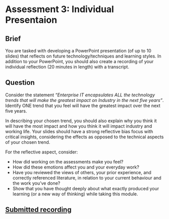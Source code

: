 # Assessment 3: Individual Presentaion
## Brief
You are tasked with developing a PowerPoint presentation (of up to 10 slides) that reflects on future technology/techniques and learning styles. In addition to your PowerPoint, you should also create a recording of your individual reflection (20 minutes in length) with a transcript.
## Question
Consider the statement *“Enterprise IT encapsulates ALL the technology trends that will make the greatest impact on Industry in the next five years”*. Identify ONE trend that you feel will have the greatest impact over the next five years.

In describing your chosen trend, you should also explain why you think it will have the most impact and how you think it will impact industry and working life. Your slides should have a strong reflective bias focus with critical insights, considering the effects as opposed to the technical aspects of your chosen trend.

For the reflective aspect, consider:

- How did working on the assessments make you feel? 
- How did these emotions affect you and your everyday work? 
- Have you reviewed the views of others, your prior experience, and correctly referenced literature, in relation to your current behaviour and the work you’ve done?
- Show that you have thought deeply about what exactly produced your learning (or a new way of thinking) while taking this module.

## [Submitted recording](https://github.com/MCollins87/MSC_EnterpriseIT/blob/71b417d503c072e507113ed748a204a3a53d0396/LEIM_PCOM7E/Assessment3/Presentation.mp4)

